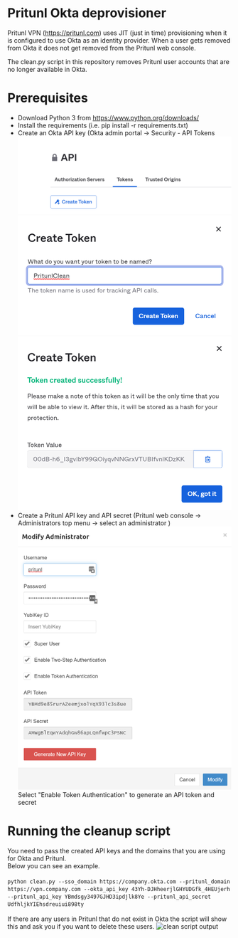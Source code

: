 # Pritunl Okta deprovisioner
Pritunl VPN (https://pritunl.com) uses JIT (just in time) provisioning when it is configured to use Okta as an identity provider.
When a user gets removed from Okta it does not get removed from the Pritunl web console.

The clean.py script in this repository removes Pritunl user accounts that are no longer available in Okta.

# Prerequisites                                                  
- Download Python 3 from https://www.python.org/downloads/
- Install the requirements (i.e. pip install -r requirements.txt)
- Create an Okta API key (Okta admin portal -> Security - API Tokens<br/> 
![Click Create Token](images/okta-api-token1.png)
![Click Create Token](images/okta-api-token2.png)
![Click OK, got it](images/okta-api-token3.png)
- Create a Pritunl API key and API secret (Pritunl web console -> Administrators top menu -> select an administrator )
![Click Modify](images/pritunl-api-token1.png)
Select "Enable Token Authentication" to generate an API token and secret

# Running the cleanup script
You need to pass the created API keys and the domains that you are using for Okta and Pritunl.<br/>
Below you can see an example.<br/><br/>
```python clean.py --sso_domain https://company.okta.com --pritunl_domain https://vpn.company.com --okta_api_key 43Yh-DJHheerjlGHYUDGfk_4HEUjerh --pritunl_api_key YBmdsgy3497GJHD3ipdjlk8Ye --pritunl_api_secret UdfhljkYIEhsdreuiui898ty```<br/><br/>
If there are any users in Pritunl that do not exist in Okta the script will show this and ask you if you want to delete these users.
![clean script output](images/pritunl-run-clean-script1.png)